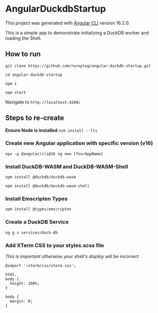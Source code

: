 # AngularDuckdbStartup

This project was generated with [Angular CLI](https://github.com/angular/angular-cli) version 16.2.0.

This is a simple app to demonstrate initializing a DuckDB worker and loading the Shell.

## How to run

``` 
git clone https://github.com/rwreplog/angular-duckdb-startup.git

cd angular-duckdb-startup

npm i

npm start
```

Navigate to `http://localhost:4200/`


## Steps to re-create

**Ensure Node is installed** 
`nvm install --lts` 

### Create new Angular application with specific version (v16)
`npx -p @angular/cli@16 ng new [YourAppName]`

### Install DuckDB-WASM and DuckDB-WASM-Shell

`npm install @duckdb/duckdb-wasm`

`npm install @duckdb/duckdb-wasm-shell`

### Install Emscripten Types

`npm install @types/emscripten`

### Create a DuckDB Service

`ng g s services/duck-db`

### Add XTerm CSS to your styles.scss file
*This is important otherwise your shell's display will be incorrect*

```
@import '~xterm/css/xterm.css';

html,
body {
  height: 100%;
}

body {
  margin: 0;
}
```